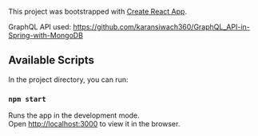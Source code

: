 This project was bootstrapped with [Create React App](https://github.com/facebook/create-react-app).

GraphQL API used: https://github.com/karansiwach360/GraphQL_API-in-Spring-with-MongoDB

## Available Scripts

In the project directory, you can run:

### `npm start`

Runs the app in the development mode.<br />
Open [http://localhost:3000](http://localhost:3000) to view it in the browser.